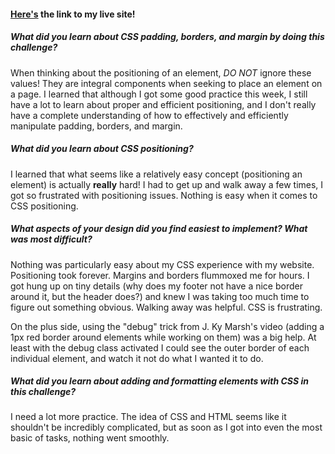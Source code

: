 
#### [Here's](www.jelliotartz.github.io/blog/site-index.html) the link to my live site!

##### What did you learn about CSS padding, borders, and margin by doing this challenge?

When thinking about the positioning of an element, *DO NOT* ignore these values! They are integral components when seeking to place an element on a page. I learned that although I got some good practice this week, I still have a lot to learn about proper and efficient positioning, and I don't really have a complete understanding of how to effectively and efficiently manipulate padding, borders, and margin.

##### What did you learn about CSS positioning?

I learned that what seems like a relatively easy concept (positioning an element) is actually **really** hard! I had to get up and walk away a few times, I got so frustrated with positioning issues. Nothing is easy when it comes to CSS positioning.

##### What aspects of your design did you find easiest to implement? What was most difficult?

Nothing was particularly easy about my CSS experience with my website. Positioning took forever. Margins and borders flummoxed me for hours. I got hung up on tiny details (why does my footer not have a nice border around it, but the header does?) and knew I was taking too much time to figure out something obvious. Walking away was helpful. CSS is frustrating.

On the plus side, using the "debug" trick from J. Ky Marsh's video (adding a 1px red border around elements while working on them) was a big help. At least with the debug class activated I could see the outer border of each individual element, and watch it not do what I wanted it to do.

##### What did you learn about adding and formatting elements with CSS in this challenge?

I need a lot more practice. The idea of CSS and HTML seems like it shouldn't be incredibly complicated, but as soon as I got into even the most basic of tasks, nothing went smoothly.

